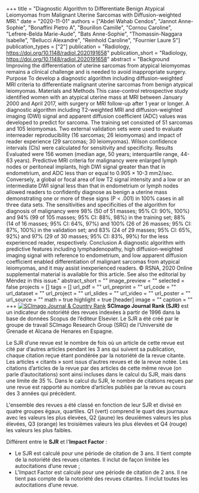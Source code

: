 +++
title = "Diagnostic Algorithm to Differentiate Benign Atypical Leiomyomas from Malignant Uterine Sarcomas with Diffusion-weighted MRI."
date = "2020-11-01"
authors = ["Abdel Wahab Cendos", "Jannot Anne-Sophie", "Bonaffini Pietro A", "Bourillon Camille", "Cornou Caroline", "Lefrere-Belda Marie-Aude", "Bats Anne-Sophie", "Thomassin-Naggara Isabelle", "Bellucci Alexandre", "Reinhold Caroline", "Fournier Laure S"]
publication_types = ["2"]
publication = "Radiology, https://doi.org/10.1148/radiol.2020191658"
publication_short = "Radiology, https://doi.org/10.1148/radiol.2020191658"
abstract = "Background Improving the differentiation of uterine sarcomas from atypical leiomyomas remains a clinical challenge and is needed to avoid inappropriate surgery. Purpose To develop a diagnostic algorithm including diffusion-weighted MRI criteria to differentiate malignant uterine sarcomas from benign atypical leiomyomas. Materials and Methods This case-control retrospective study identified women with an atypical uterine mass at MRI between January 2000 and April 2017, with surgery or MRI follow-up after 1 year or longer. A diagnostic algorithm including T2-weighted MRI and diffusion-weighted imaging (DWI) signal and apparent diffusion coefficient (ADC) values was developed to predict for sarcoma. The training set consisted of 51 sarcomas and 105 leiomyomas. Two external validation sets were used to evaluate interreader reproducibility (16 sarcomas; 26 leiomyomas) and impact of reader experience (29 sarcomas; 30 leiomyomas). Wilson confidence intervals (CIs) were calculated for sensitivity and specificity. Results Evaluated were 156 women (median age, 50 years; interquartile range, 44-63 years). Predictive MRI criteria for malignancy were enlarged lymph nodes or peritoneal implants, high DWI signal greater than that in endometrium, and ADC less than or equal to 0.905 × 10-3 mm2/sec. Conversely, a global or focal area of low T2 signal intensity and a low or an intermediate DWI signal less than that in endometrium or lymph nodes allowed readers to confidently diagnose as benign a uterine mass demonstrating one or more of these signs (P &lt; .001) in 100% cases in all three data sets. The sensitivities and specificities of the algorithm for diagnosis of malignancy were 98% (50 of 51 masses; 95% CI: 90%, 100%) and 94% (99 of 105 masses; 95% CI: 88%, 98%) in the training set; 88% (14 of 16 masses; 95% CI: 64%, 97%) and 100% (26 of 26 masses; 95% CI: 87%, 100%) in the validation set; and 83% (24 of 29 masses; 95% CI: 65%, 92%) and 97% (29 of 30 masses; 95% CI: 83%, 99%) for the less experienced reader, respectively. Conclusion A diagnostic algorithm with predictive features including lymphadenopathy, high diffusion-weighted imaging signal with reference to endometrium, and low apparent diffusion coefficient enabled differentiation of malignant sarcomas from atypical leiomyomas, and it may assist inexperienced readers. © RSNA, 2020 Online supplemental material is available for this article. See also the editorial by Méndez in this issue."
abstract_short = ""
image_preview = ""
selected = false
projects = []
tags = []
url_pdf = ""
url_preprint = ""
url_code = ""
url_dataset = ""
url_project = ""
url_slides = ""
url_video = ""
url_poster = ""
url_source = ""
math = true
highlight = true
[header]
image = ""
caption = ""
+++
<a href="https://www.scimagojr.com/journalsearch.php?q=17864&amp;tip=sid&amp;exact=no" title="SCImago Journal &amp; Country Rank"><img border="0" src="https://www.scimagojr.com/journal_img.php?id=17864" alt="SCImago Journal &amp; Country Rank"  /></a>
**SCImago Journal Rank (SJR)** est un indicateur de notoriété des revues indexées à partir de 1996 dans la base de données Scopus de l’éditeur Elsevier. Le SJR a été créé par le groupe de travail SCImago Research Group (SRG) de l’Université de Grenade et Alcana de Henares en Espagne.  
  
Le SJR d’une revue est le nombre de fois où un article de cette revue est cité par d’autres articles pendant les 3 ans qui suivent sa publication, chaque citation reçue étant pondérée par la notoriété de la revue citante. Les articles « citants » sont issus d’autres revues et de la revue notée. Les citations d’articles de la revue par des articles de cette même revue (on parle d’autocitations) sont ainsi incluses dans le calcul du SJR, mais dans une limite de 35 %. Dans le calcul du SJR, le nombre de citations reçues par une revue est rapporté au nombre d’articles publiés par la revue au cours des 3 années qui précèdent.  
  
L'ensemble des revues a été classé en fonction de leur SJR et divisé en quatre groupes égaux, quartiles. Q1 (vert) comprend le quart des journaux avec les valeurs les plus élevées, Q2 (jaune) les deuxièmes valeurs les plus élevées, Q3 (orange) les troisièmes valeurs les plus élevées et Q4 (rouge) les valeurs les plus faibles.  
  
Différent entre le **SJR** et l'**Impact Factor** :  
- Le SJR est calculé pour une période de citation de 3 ans. Il tient compte de la notoriété des revues citantes. Il inclut de façon limitée les autocitations d’une revue ;  
- L'Impact Factor est calculé pour une période de citation de 2 ans. Il ne tient pas compte de la notoriété des revues citantes. Il inclut toutes les autocitations d’une revue.
